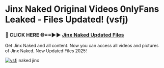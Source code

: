 # Jinx Naked Original Videos 0nlyFans Leaked - Files Updated! (vsfj)

<h3>🔴 CLICK HERE 🌐==►► <a href="https://tinyurl.com/up5wt9bj" rel="nofollow">Jinx Naked Updated Files</a></h3>

Get Jinx Naked and all content. Now you can access all videos and pictures of Jinx Naked. New Updated Files 2025!

[![vsfj](https://i.imgur.com/ABiUzMV.gif)](https://tinyurl.com/up5wt9bj)
naked jinx